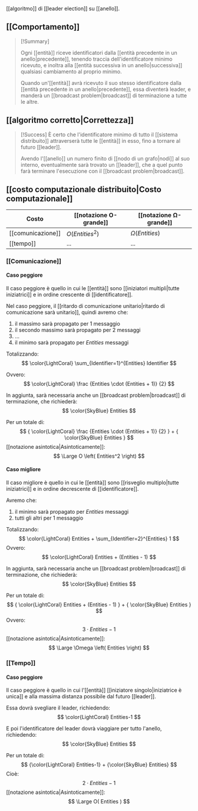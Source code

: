 [[algoritmo]] di [[leader election]] su [[anello]].

## [[Comportamento]]

> [!Summary]
> 
> Ogni [[entità]] riceve identificatori dalla [[entità precedente in un anello|precedente]], tenendo traccia dell'identificatore minimo ricevuto, e inoltra alla [[entità successiva in un anello|successiva]] qualsiasi cambiamento al proprio minimo.
> 
> Quando un'[[entità]] avrà ricevuto il suo stesso identificatore dalla [[entità precedente in un anello|precedente]], essa diventerà leader, e manderà un [[broadcast problem|broadcast]] di terminazione a tutte le altre.

## [[algoritmo corretto|Correttezza]]

> [!Success]
> È certo che l'identificatore minimo di tutto il [[sistema distribuito]] attraverserà tutte le [[entità]] in esso, fino a tornare al futuro [[leader]].
> 
> Avendo l'[[anello]] un numero finito di [[nodo di un grafo|nodi]] al suo interno, eventualmente sarà trovato un [[leader]], che a quel punto farà terminare l'esecuzione con il [[broadcast problem|broadcast]].

## [[costo computazionale distribuito|Costo computazionale]]

| Costo | [[notazione O-grande]] | [[notazione Ω-grande]] |
|-|-|-|
| [[comunicazione]] | $O(Entities^2)$ | $\Omega(Entities)$ |
| [[tempo]] | ... | ... |

### [[Comunicazione]]

#### Caso peggiore

Il caso peggiore è quello in cui le [[entità]] sono [[iniziatori multipli|tutte iniziatrici]] e in ordine crescente di [[identificatore]].

Nel caso peggiore, il [[ritardo di comunicazione unitario|ritardo di comunicazione sarà unitario]], quindi avremo che:
1. il massimo sarà propagato per $1$ messaggio
2. il secondo massimo sarà propagato per $2$ messaggi
3. $\dots$
4. il minimo sarà propagato per $Entities$ messaggi

Totalizzando:
$$
\color{LightCoral} \sum_{Identifier=1}^{Entities} Identifier
$$

Ovvero:
$$
\color{LightCoral}
\frac
{Entities \cdot (Entities + 1)}
{2}
$$

In aggiunta, sarà necessaria anche un [[broadcast problem|broadcast]] di terminazione, che richiederà:
$$
\color{SkyBlue} Entities
$$

Per un totale di:
$$
{
\color{LightCoral}
\frac
{Entities \cdot (Entities + 1)}
{2}
}
+
{
\color{SkyBlue} Entities
}
$$
[[notazione asintotica|Asintoticamente]]:
$$
\Large O \left( Entities^2 \right)
$$

#### Caso migliore

Il caso migliore è quello in cui le [[entità]] sono [[risveglio multiplo|tutte iniziatrici]] e in ordine decrescente di [[identificatore]].

Avremo che:
1. il minimo sarà propagato per $Entities$ messaggi
2. tutti gli altri per $1$ messaggio

Totalizzando:
$$
\color{LightCoral}
Entities
+
\sum_{Identifier=2}^{Entities} 1
$$
Ovvero:
$$
\color{LightCoral} Entities + (Entities - 1)
$$

In aggiunta, sarà necessaria anche un [[broadcast problem|broadcast]] di terminazione, che richiederà:
$$
\color{SkyBlue} Entities
$$

Per un totale di:
$$
{
\color{LightCoral} Entities + (Entities - 1)
}
+
{
\color{SkyBlue} Entities
}
$$
Ovvero:
$$
3 \cdot Entities - 1
$$
[[notazione asintotica|Asintoticamente]]:
$$
\Large \Omega \left( Entities \right)
$$

### [[Tempo]]

#### Caso peggiore

Il caso peggiore è quello in cui l'[[entità]] [[iniziatore singolo|iniziatrice è unica]] e alla massima distanza possibile dal futuro [[leader]].

Essa dovrà svegliare il leader, richiedendo:
$$
\color{LightCoral} Entities-1
$$

E poi l'identificatore del leader dovrà viaggiare per tutto l'anello, richiedendo:
$$
\color{SkyBlue} Entities
$$

Per un totale di:
$$
{\color{LightCoral} Entities-1}
+
{\color{SkyBlue} Entities}
$$
Cioè:
$$
2 \cdot Entities - 1
$$
[[notazione asintotica|Asintoticamente]]:
$$
\Large O( Entities )
$$
